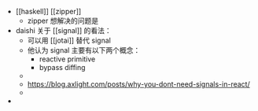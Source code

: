 - [[haskell]] [[zipper]]
	- zipper 想解决的问题是
- daishi 关于 [[signal]] 的看法：
	- 可以用 [[jotai]] 替代 signal
	- 他认为 signal 主要有以下两个概念：
		- reactive primitive
		- bypass diffing
	-
	- https://blog.axlight.com/posts/why-you-dont-need-signals-in-react/
	-
-